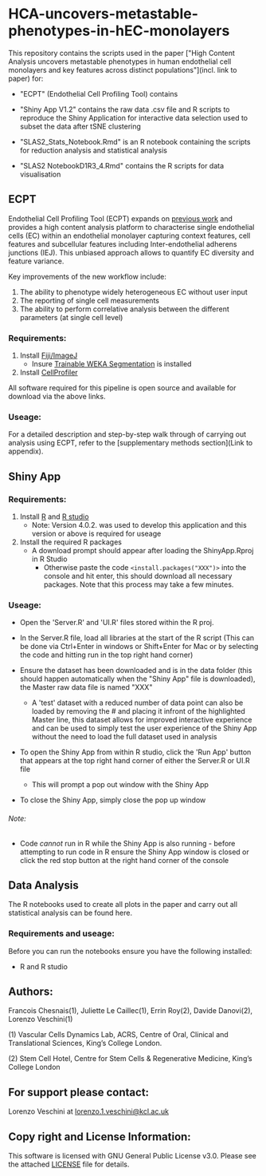 # HCA-uncovers-metastable-phenotypes-in-hEC-monolayers

This repository contains the scripts used in the paper ["High Content Analysis uncovers metastable phenotypes in human endothelial cell monolayers and key features across distinct populations"](incl. link to paper) for: 

- "ECPT" (Endothelial Cell Profiling Tool) contains 

- "Shiny App V1.2" contains the raw data .csv file and R scripts to reproduce the Shiny Application for interactive data selection 
 used to subset the data after tSNE clustering 
 
- "SLAS2_Stats_Notebook.Rmd" is an R notebook containing the scripts for reduction analysis and statistical analysis 

- "SLAS2 NotebookD1R3_4.Rmd" contains the R scripts for data visualisation


## ECPT
Endothelial Cell Profiling Tool (ECPT) expands on [previous work](https://journals.sagepub.com/doi/10.1177/2472555218820848) and provides a 
high content analysis platform to characterise single endothelial cells (EC) within an endothelial monolayer capturing context features, cell features and subcellular features including Inter-endothelial adherens junctions (IEJ). This unbiased approach allows to quantify EC diversity and feature variance.

Key improvements of the new workflow include:
1) The ability to phenotype widely heterogeneous EC without user input 
2) The reporting of single cell measurements  
3) The ability to perform correlative analysis between the different parameters (at single cell level)



### Requirements: 
1. Install [Fiji/ImageJ](https://imagej.net/Fiji/Downloads)
   - Insure [Trainable WEKA Segmentation](https://imagej.net/Trainable_Weka_Segmentation) is installed 
2. Install [CellProfiler](https://cellprofiler.org/releases)

All software required for this pipeline is open source and available for download via the above links. 


### Useage: 
For a detailed description and step-by-step walk through of carrying out analysis using ECPT, refer to the [supplementary methods section](Link to appendix).   




## Shiny App

### Requirements: 
1. Install [R](https://www.r-project.org/) and [R studio](https://rstudio.com/products/rstudio/download/)
   - Note: Version 4.0.2. was used to develop this application and this version or above is required for useage 
2. Install the required R packages 
   - A download prompt should appear after loading the ShinyApp.Rproj in R Studio
     - Otherwise paste the code `<install.packages("XXX")>` into the console and hit enter, this should download all necessary packages. Note that this process may take a few minutes. 

### Useage: 
- Open the 'Server.R' and 'UI.R' files stored within the R proj.
- In the Server.R file, load all libraries at the start of the R script (This can be done via Ctrl+Enter in windows or Shift+Enter for Mac or by selecting the code and hitting run in the top right hand corner) 
- Ensure the dataset has been downloaded and is in the data folder (this should happen automatically when the "Shiny App" file is downloaded), the Master raw data file is named "XXX" 
  - A 'test' dataset with a reduced number of data point can also be loaded by removing the # and placing it infront of the highlighted Master line, this dataset allows for improved interactive experience and can be used to simply test the user experience of the Shiny App without the need to load the full dataset used in analysis
- To open the Shiny App from within R studio, click the 'Run App' button that appears at the top right hand corner of either the Server.R or UI.R file
  - This will prompt a pop out window with the Shiny App

- To close the Shiny App, simply close the pop up window 

###### Note:
- Code *cannot* run in R while the Shiny App is also running - before attempting to run code in R ensure the Shiny App window is closed or click the red stop button at the right hand corner of the console  
 

## Data Analysis 

The R notebooks used to create all plots in the paper and carry out all statistical analysis can be found here. 

### Requirements and useage: 

Before you can run the notebooks ensure you have the following installed: 
- R and R studio


## Authors:
Francois Chesnais(1), Juliette Le Caillec(1), Errin Roy(2), Davide Danovi(2), Lorenzo Veschini(1) 

(1) Vascular Cells Dynamics Lab, ACRS, Centre of Oral, Clinical and Translational Sciences, King’s College London. 

(2) Stem Cell Hotel, Centre for Stem Cells & Regenerative Medicine, King’s College London 


## For support please contact:
Lorenzo Veschini at lorenzo.1.veschini@kcl.ac.uk 


## Copy right and License Information: 

This software is licensed with GNU General Public License v3.0. Please see the attached [LICENSE](https://github.com/exr98/HCA-uncovers-metastable-phenotypes-in-hEC-monolayers/blob/main/LICENSE) file for details.

